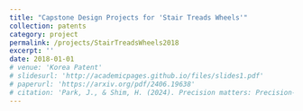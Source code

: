 ```yaml
---
title: "Capstone Design Projects for 'Stair Treads Wheels'"
collection: patents
category: project
permalink: /projects/StairTreadsWheels2018
excerpt: ''
date: 2018-01-01
# venue: 'Korea Patent'
# slidesurl: 'http://academicpages.github.io/files/slides1.pdf'
# paperurl: 'https://arxiv.org/pdf/2406.19638'
# citation: 'Park, J., & Shim, H. (2024). Precision matters: Precision-aware ensemble for weakly supervised semantic segmentation. AAAI Workshop.'
---
```


<!-- The contents above will be part of a list of publications, if the user clicks the link for the publication than the contents of section will be rendered as a full page, allowing you to provide more information about the paper for the reader. When publications are displayed as a single page, the contents of the above "citation" field will automatically be included below this section in a smaller font. -->
